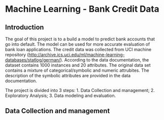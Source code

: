 # Machine Learning - Bank Credit Data

## Introduction

The goal of this project is to a build a model to predict bank accounts that go into default. The model can be used for more accurate evaluation of bank loan applications. The credit data was collected from UCI machine repository (http://archive.ics.uci.edu/ml/machine-learning-databases/statlog/german/). According to the data documentation, the dataset contains 1000 instances and 20 attributes. The original data set contains a mixture of categorical/symbolic and numeric attrubites. The description of the symbolic attributes are provided in the data documentation. 

The project is divided into 3 steps: 1. Data Collection and management; 2. Exploratory Analysis; 3. Data modeling and evaluation.

## Data Collection and management
